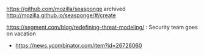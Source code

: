 https://github.com/mozilla/seasponge archived
http://mozilla.github.io/seasponge/#/create

https://segment.com/blog/redefining-threat-modeling/ : Security team goes on vacation
* https://news.ycombinator.com/item?id=26726060